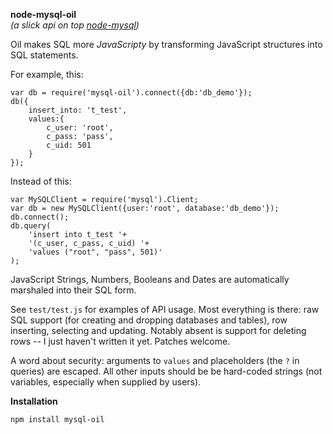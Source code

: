 **node-mysql-oil**  
*(a slick api on top [node-mysql](https://github.com/felixge/node-mysql))*

Oil makes SQL more *JavaScripty* by transforming JavaScript structures into SQL statements.

For example, this:

	var db = require('mysql-oil').connect({db:'db_demo'});
	db({
		insert_into: 't_test',
		values:{
			c_user: 'root',
			c_pass: 'pass',
			c_uid: 501
		}
	});

Instead of this:

	var MySQLClient = require('mysql').Client;
	var db = new MySQLClient({user:'root', database:'db_demo'});
	db.connect();
	db.query(
		'insert into t_test '+
		'(c_user, c_pass, c_uid) '+
		'values ("root", "pass", 501)'
	);

JavaScript Strings, Numbers, Booleans and Dates are automatically marshaled into their SQL form.

See `test/test.js` for examples of API usage. Most everything is there: raw SQL support (for creating and dropping databases and tables), row inserting, selecting and updating. Notably absent is support for deleting rows -- I just haven't written it yet. Patches welcome.

A word about security: arguments to `values` and placeholders (the `?` in queries) are escaped. All other inputs should be be hard-coded strings (not variables, especially when supplied by users).

**Installation**

`npm install mysql-oil`